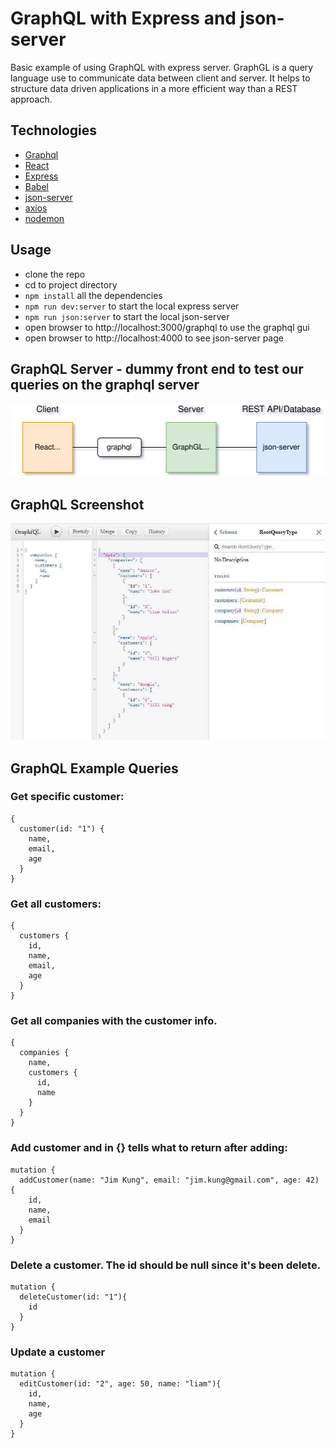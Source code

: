 # GraphQL with Express and json-server

Basic example of using GraphQL with express server. 
GraphGL is a query language use to communicate data between client and server. 
It helps to structure data driven applications in a more efficient way than a REST approach.

## Technologies
- [Graphql](https://graphql.org)
- [React](https://reactjs.org)
- [Express](https://expressjs.com)
- [Babel](https://babeljs.io)
- [json-server](https://www.npmjs.com/package/json-server)
- [axios](https://www.npmjs.com/package/axios)
- [nodemon](https://www.npmjs.com/package/nodemon)

## Usage

- clone the repo
- cd to project directory
- ```npm install``` all the dependencies
- ```npm run dev:server``` to start the local express server
- ```npm run json:server``` to start the local json-server
- open browser to http://localhost:3000/graphql to use the graphql gui
- open browser to http://localhost:4000 to see json-server page

## GraphQL Server - dummy front end to test our queries on the graphql server
![GraphqlChart](/docs/graphql_flow_chart.svg)

## GraphQL Screenshot
![GraphqlGui](/docs/graphql_screenshot1.jpg)

## GraphQL Example Queries

### Get specific customer:
```Query
{
  customer(id: "1") {
    name,
    email,
    age
  }
}
```

### Get all customers:
```Query
{
  customers {
    id,
    name,
    email,
    age
  }
}
```

### Get all companies with the customer info.
```Query
{
  companies {
    name,
    customers {
      id,
      name
    }
  }
}
```

### Add customer and in {} tells what to return after adding:
```Query
mutation {
  addCustomer(name: "Jim Kung", email: "jim.kung@gmail.com", age: 42) {
    id,
    name,
    email
  }
}
```

### Delete a customer. The id should be null since it's been delete.
```Query
mutation {
  deleteCustomer(id: "1"){
    id
  }
}
```

### Update a customer
```Query
mutation {
  editCustomer(id: "2", age: 50, name: "liam"){
    id,
    name,
    age
  }
}
```

